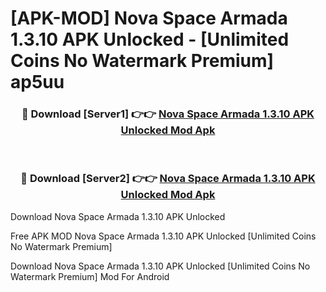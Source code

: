 # [APK-MOD] Nova  Space Armada 1.3.10 APK Unlocked - [Unlimited Coins No Watermark Premium] ap5uu



<div align="center">
<h3>🔴 Download [Server1] 👉👉 <a href="https://momento.my/?title=Nova__Space_Armada_1.3.10_APK_Unlocked">Nova  Space Armada 1.3.10 APK Unlocked Mod Apk</a></h3><br>

<h3>🔴 Download [Server2] 👉👉 <a href="https://momento.my/?title=Nova__Space_Armada_1.3.10_APK_Unlocked">Nova  Space Armada 1.3.10 APK Unlocked Mod Apk</a></h3>
</div>



Download Nova  Space Armada 1.3.10 APK Unlocked 

Free APK MOD Nova  Space Armada 1.3.10 APK Unlocked [Unlimited Coins No Watermark Premium]

Download Nova  Space Armada 1.3.10 APK Unlocked [Unlimited Coins No Watermark Premium] Mod For Android
